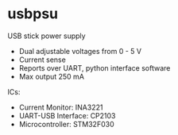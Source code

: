 # usbpsu

USB stick power supply

* Dual adjustable voltages from 0 - 5 V
* Current sense
* Reports over UART, python interface software
* Max output 250 mA

ICs:

* Current Monitor: INA3221
* UART-USB Interface: CP2103
* Microcontroller: STM32F030
